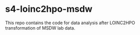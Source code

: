 # s4-loinc2hpo-msdw
This repo contains the code for data analysis after LOINC2HPO transformation of MSDW lab data. 